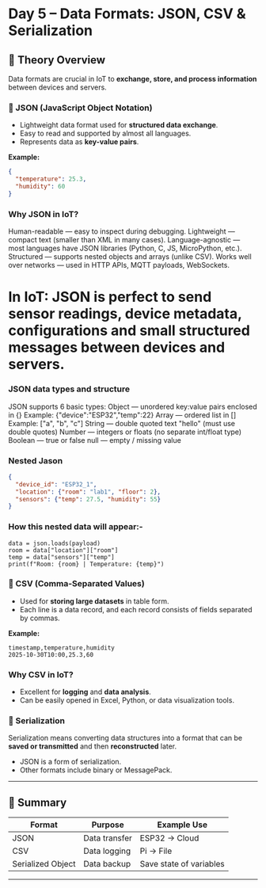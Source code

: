 # Day 5 – Data Formats: JSON, CSV & Serialization

## 📘 Theory Overview
Data formats are crucial in IoT to **exchange, store, and process information** between devices and servers.

### 🔹 JSON (JavaScript Object Notation)
- Lightweight data format used for **structured data exchange**.
- Easy to read and supported by almost all languages.
- Represents data as **key-value pairs**.

**Example:**
```json
{
  "temperature": 25.3,
  "humidity": 60
}
```
### Why JSON in IoT?
Human-readable — easy to inspect during debugging.
Lightweight — compact text (smaller than XML in many cases).
Language-agnostic — most languages have JSON libraries (Python, C, JS, MicroPython, etc.).
Structured — supports nested objects and arrays (unlike CSV).
Works well over networks — used in HTTP APIs, MQTT payloads, WebSockets.
# In IoT: JSON is perfect to send sensor readings, device metadata, configurations and small structured messages between devices and servers.

### JSON data types and structure
JSON supports 6 basic types:
Object — unordered key:value pairs enclosed in {}
Example: {"device":"ESP32","temp":22}
Array — ordered list in []
Example: ["a", "b", "c"]
String — double quoted text "hello" (must use double quotes)
Number — integers or floats (no separate int/float type)
Boolean — true or false
null — empty / missing value



### Nested Jason
```json
{
  "device_id": "ESP32_1",
  "location": {"room": "lab1", "floor": 2},
  "sensors": {"temp": 27.5, "humidity": 55}
}
```

### How this nested data will appear:-
``` python_output
data = json.loads(payload)
room = data["location"]["room"]
temp = data["sensors"]["temp"]
print(f"Room: {room} | Temperature: {temp}")
```



### 🔹 CSV (Comma-Separated Values)
- Used for **storing large datasets** in table form.
- Each line is a data record, and each record consists of fields separated by commas.

**Example:**
```
timestamp,temperature,humidity
2025-10-30T10:00,25.3,60
```

### Why CSV in IoT?
- Excellent for **logging** and **data analysis**.
- Can be easily opened in Excel, Python, or data visualization tools.

### 🔹 Serialization
Serialization means converting data structures into a format that can be **saved or transmitted** and then **reconstructed** later.

- JSON is a form of serialization.
- Other formats include binary or MessagePack.

---
## 🔧 Summary
| Format | Purpose | Example Use |
|---------|----------|--------------|
| JSON | Data transfer | ESP32 → Cloud |
| CSV | Data logging | Pi → File |
| Serialized Object | Data backup | Save state of variables |

---
